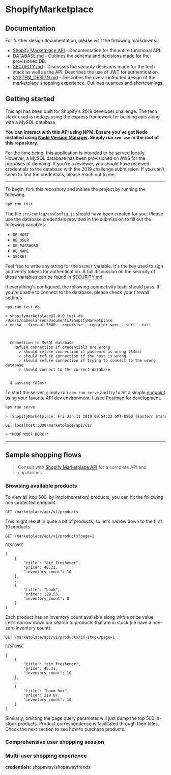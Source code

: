 # ShopifyMarketplace

## Documentation

For further design documentation, please visit the following markdowns:

- [Shopify Marketplace API](https://documenter.getpostman.com/view/5189379/RznHHwk1) - Documentation for the entire  functional API.
- [DATABASE.md](#) - Outlines the schema and decisions made for the provisioned DB.
- [SECURITY.md](#) - Discusses the security decisions made for the tech stack as well as the API. Describes the use of JWT for authentication.
- [SYSTEM_DESIGN.md](#) - Describes the overall intended design of the marketplace shopping experience. Outlines nuances and shortcomings.

## Getting started

This api has been built for Shopify's 2019 developer challenge. The tech stack used is node.js using the express framework for building apis along with a MySQL database.

**You can interact with this API using NPM. Ensure you've got Node installed using [Node Version Manager](https://github.com/creationix/nvm). Simply run `nvm use` in the root of this repository.**

For the time being, this application is intended to be served locally. However, a MySQL database has been provisioned on AWS for the purposes of demoing. If you're a reviewer, you should have received credentials to the database with the 2019 challenge submission. If you can't seem to find the credentials, please reach out to me.

---

To begin, fork this repository and initiate the project by running the following.

```sh
npm run init
```

The file `src/config/envConfig.js` should have been created for you. Please use the database credentials provided in the submission to fill out the following variables:

- `DB_HOST`
- `DB_USER`
- `DB_PASSWORD`
- `DB_NAME`
- `SECRET`

Feel free to write any string for the `SECRET` variable. It's the key used to sign and verify tokens for authentication. A full discussion on the security of these variables can be found in  [SECURITY.md](#).

If everything's configured, the following connectivity tests should pass. If you're unable to connect to the database, please check your firewall settings.

```
npm run test-db

> shopifymarketplace@1.0.0 test-db /Users/nabeelahsen/Documents/ShopifyMarketplace
> mocha --timeout 5000 --recursive --reporter spec --sort --exit



  Connection to MySQL database
    Refuse connection if credentials are wrong
      ✓ should refuse connection if password is wrong (64ms)
      ✓ should refuse connection if the host is wrong
      ✓ should refuse connection if trying to connect to the wrong database
      ✓ should connect to the correct database


  4 passing (82ms)
```

To start the server, simply run `npm run serve` and try to hit a simple [endpoint](#) using your favorite API dev environment. I used [Postman](https://www.getpostman.com/) for development.

```sh
npm run serve

> [ShopifyMarketplace: Fri Jan 11 2019 09:54:22 GMT-0500 (Eastern Standard Time)] - Listening on port 3000
```

```
GET localhost:3000/marketplace/api/v1/

> "WOOF WOOF BORK!"
```

---

## Sample shopping flows

> Consult with [Shopify Marketplace API]() for a complete API and capabilities

### Browsing available products

To view all (top 500, by implementation) products, you can hit the following non-protected endpoint.

```
GET /marketplace/api/v1/products
```

This might result in quite a bit of products, so let's narrow down to the first 10 products.

```
GET /marketplace/api/v1/products?page=1

RESPONSE

[
    {
        "title": "air freshener",
        "price": 46.31,
        "inventory_count": 10
    },
    ...
    {
        "title": "book",
        "price": 229.53,
        "inventory_count": 0
    }
]
```

Each product has an inventory count available along with a price value. Let's narrow down our search to products that are in stock (i.e have a non-zero inventory count).

```
GET /marketplace/api/v1/products/in-stock?page=1

RESPONSE

[
    {
        "title": "air freshener",
        "price": 46.31,
        "inventory_count": 10
    },
    ...
    {
        "title": "boom box",
        "price": 219.87,
        "inventory_count": 10
    }
]
```

Similarly, omitting the page query parameter will just dump the top 500 in-stock products. Product correspondence is facilitated through their titles. Check the next section to see how to purchase products.

### Comprehensive user shopping session

### Multi-user shopping experience



**credentials:** shopaway/shopawayfrends

<!-- links -->
